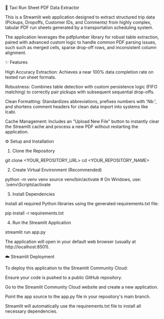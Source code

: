 🚕 Taxi Run Sheet PDF Data Extractor

This is a Streamlit web application designed to extract structured trip data (Pickups, Dropoffs, Customer IDs, and Comments) from highly complex, tabular PDF run sheets generated by a transportation scheduling system.

The application leverages the pdfplumber library for robust table extraction, paired with advanced custom logic to handle common PDF parsing issues, such such as merged cells, sparse drop-off rows, and inconsistent column alignment.

✨ Features

High Accuracy Extraction: Achieves a near 100% data completion rate on tested run sheet formats.

Robustness: Combines table detection with custom persistence logic (FIFO matching) to correctly pair pickups with subsequent sequential drop-offs.

Clean Formatting: Standardizes abbreviations, prefixes numbers with 'Nb:', and shortens comment headers for clean data import into systems like Icabi.

Cache Management: Includes an "Upload New File" button to instantly clear the Streamlit cache and process a new PDF without restarting the application.

⚙️ Setup and Installation

1. Clone the Repository

git clone <YOUR_REPOSITORY_URL>
cd <YOUR_REPOSITORY_NAME>


2. Create Virtual Environment (Recommended)

python -m venv venv
source venv/bin/activate  # On Windows, use: .\venv\Scripts\activate


3. Install Dependencies

Install all required Python libraries using the generated requirements.txt file:

pip install -r requirements.txt


4. Run the Streamlit Application

streamlit run app.py


The application will open in your default web browser (usually at http://localhost:8501).

☁️ Streamlit Deployment

To deploy this application to the Streamlit Community Cloud:

Ensure your code is pushed to a public GitHub repository.

Go to the Streamlit Community Cloud website and create a new application.

Point the app source to the app.py file in your repository's main branch.

Streamlit will automatically use the requirements.txt file to install all necessary dependencies.